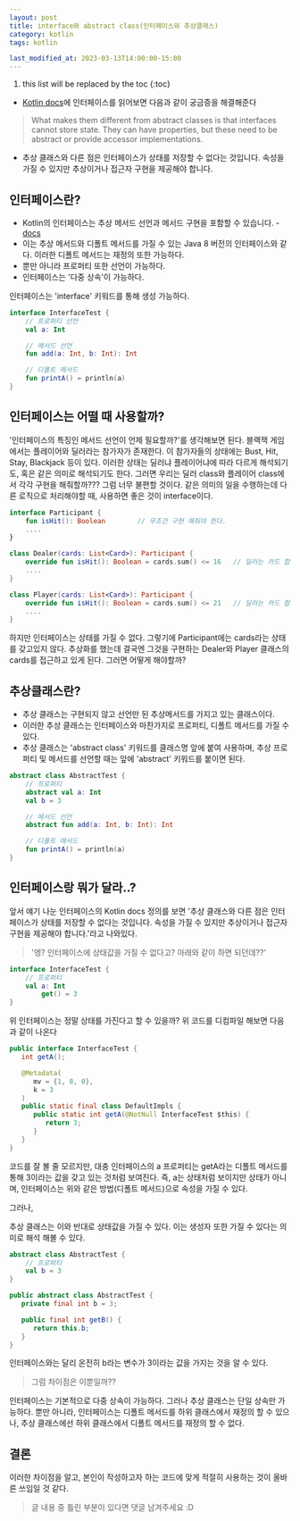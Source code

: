 ```yaml
---
layout: post
title: interface와 abstract class(인터페이스와 추상클래스)
category: kotlin
tags: kotlin

last_modified_at: 2023-03-13T14:00:00-15:00
---
```


1. this list will be replaced by the toc
{:toc}

+ [Kotlin docs](https://kotlinlang.org/docs/interfaces.html#properties-in-interfaces)에 인터페이스를 읽어보면 다음과 같이 궁금증을 해결해준다
> What makes them different from abstract classes is that interfaces cannot store state. They can have properties, but these need to be abstract or provide accessor implementations.
+ 추상 클래스와 다른 점은 인터페이스가 상태를 저장할 수 없다는 것입니다. 속성을 가질 수 있지만 추상이거나 접근자 구현을 제공해야 합니다.

## 인터페이스란?
+ Kotlin의 인터페이스는 추상 메서드 선언과 메서드 구현을 포함할 수 있습니다. - [docs](https://kotlinlang.org/docs/interfaces.html#properties-in-interfaces)
+ 이는 추상 메서드와 디폴트 메서드를 가질 수 있는 Java 8 버전의 인터페이스와 같다. 이러한 디폴트 메서드는 재정의 또한 가능하다.
+ 뿐만 아니라 프로퍼티 또한 선언이 가능하다.
+ 인터페이스는 '다중 상속'이 가능하다.

인터페이스는 'interface' 키워드를 통해 생성 가능하다.

```kotlin
interface InterfaceTest {
    // 프로퍼티 선언
    val a: Int

    // 메서드 선언
    fun add(a: Int, b: Int): Int

    // 디폴트 메서드
    fun printA() = println(a)
}
```

## 인터페이스는 어떨 때 사용할까?
'인터페이스의 특징인 메서드 선언이 언제 필요할까?'를 생각해보면 된다.
블랙잭 게임에서는 플레이어와 딜러라는 참가자가 존재한다.
이 참가자들의 상태에는 Bust, Hit, Stay, Blackjack 등이 있다.
이러한 상태는 딜러냐 플레이어냐에 따라 다르게 해석되기도, 혹은 같은 의미로 해석되기도 한다.
그러면 우리는 딜러 class와 플레이어 class에서 각각 구현을 해줘할까??? 
그럼 너무 불편할 것이다. 같은 의미의 일을 수행하는데 다른 로직으로 처리해야할 때, 사용하면 좋은 것이 interface이다.

```kotlin
interface Participant {
    fun isHit(): Boolean        // 무조건 구현 해줘야 한다.
    ....
}
```
```kotlin
class Dealer(cards: List<Card>): Participant {
    override fun isHit(): Boolean = cards.sum() <= 16   // 딜러는 카드 합이 16 이하면 카드를 뽑을 수 있는 상태다
    ....
}
```
```kotlin
class Player(cards: List<Card>): Participant {
    override fun isHit(): Boolean = cards.sum() <= 21   // 딜러는 카드 합이 21 이하면 카드를 뽑을 수 있는 상태다
    ....
}
```

하지만 인터페이스는 상태를 가질 수 없다. 그렇기에 Participant에는 cards라는 상태를 갖고있지 않다.
추상화를 했는데 결국엔 그것을 구현하는 Dealer와 Player 클래스의 cards를 접근하고 있게 된다. 
그러면 어떻게 해야할까?

## 추상클래스란?
+ 추상 클래스는 구현되지 않고 선언만 된 추상메서드를 가지고 있는 클래스이다. 
+ 이러한 추상 클래스는 인터페이스와 마찬가지로 프로퍼티, 디폴트 메서드를 가질 수 있다.
+ 추상 클래스는 'abstract class' 키워드를 클래스명 앞에 붙여 사용하며, 추상 프로퍼티 및 메서드를 선언할 때는 앞에 'abstract' 키워드를 붙이면 된다.

```kotlin
abstract class AbstractTest {
    // 프로퍼티
    abstract val a: Int
    val b = 3

    // 메서드 선언
    abstract fun add(a: Int, b: Int): Int

    // 디폴트 메서드
    fun printA() = println(a)
}
```

## 인터페이스랑 뭐가 달라..?
앞서 얘기 나눈 인터페이스의 Kotlin docs 정의를 보면 '추상 클래스와 다른 점은 인터페이스가 상태를 저장할 수 없다는 것입니다. 속성을 가질 수 있지만 추상이거나 접근자 구현을 제공해야 합니다.'라고 나와있다.
> '엥? 인터페이스에 상태값을 가질 수 없다고? 아래와 같이 하면 되던데??'

```kotlin
interface InterfaceTest {
    // 프로퍼티
    val a: Int
        get() = 3
}
```

위 인터페이스는 정말 상태를 가진다고 할 수 있을까? 위 코드를 디컴파일 해보면 다음과 같이 나온다
```java
public interface InterfaceTest {
   int getA();

   @Metadata(
      mv = {1, 8, 0},
      k = 3
   )
   public static final class DefaultImpls {
      public static int getA(@NotNull InterfaceTest $this) {
         return 3;
      }
   }
}
```
코드를 잘 볼 줄 모르지만, 대충 인터페이스의 a 프로퍼티는 getA라는 디폴트 메서드를 통해 3이라는 값을 갖고 있는 것처럼 보여진다.
즉, a는 상태처럼 보이지만 상태가 아니며, 인터페이스는 위와 같은 방법(디폴트 메서드)으로 속성을 가질 수 있다.

그러나,

추상 클래스는 이와 반대로 상태값을 가질 수 있다.
이는 생성자 또한 가질 수 있다는 의미로 해석 해볼 수 있다.
```kotlin
abstract class AbstractTest {
    // 프로퍼티
    val b = 3
}
```
```java
public abstract class AbstractTest {
   private final int b = 3;

   public final int getB() {
      return this.b;
   }
}
```
인터페이스와는 달리 온전히 b라는 변수가 3이라는 값을 가지는 것을 알 수 있다.

> 그럼 차이점은 이뿐일까??

인터페이스는 기본적으로 다중 상속이 가능하다. 그러나 추상 클래스는 단일 상속만 가능하다.
뿐만 아니라, 인터페이스는 디폴트 메서드를 하위 클래스에서 재정의 할 수 있으나, 추상 클래스에선 하위 클래스에서 디폴트 메서드를 재정의 할 수 없다.

## 결론
이러한 차이점을 알고, 본인이 작성하고자 하는 코드에 맞게 적절히 사용하는 것이 올바른 쓰임일 것 같다.

> 글 내용 중 틀린 부분이 있다면 댓글 남겨주세요 :D
